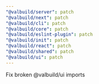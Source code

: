 ```yaml
---
"@valbuild/server": patch
"@valbuild/next": patch
"@valbuild/cli": patch
"@valbuild/core": patch
"@valbuild/eslint-plugin": patch
"@valbuild/init": patch
"@valbuild/react": patch
"@valbuild/shared": patch
"@valbuild/ui": patch
---
```


Fix broken @valbuild/ui imports
